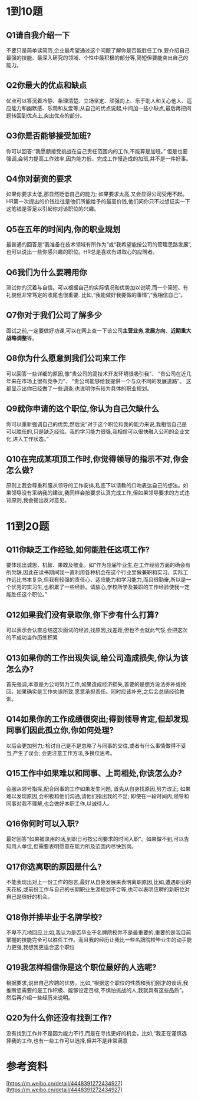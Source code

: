 # 1到10题
## Q1请自我介绍一下
不要只是简单读简历,企业最希望通过这个问题了解你是否能胜任工作,要介绍自己最强的技能、最深入硏究的领域、个性中最积极的部分等,简短但要能突出自己的能力。
## Q2你最大的优点和缺点
优点可以答沉着冷静、条理清楚、立场坚定、顽强向上、乐于助人和关心他人、适应能力和幽默感、乐观和友爱等;从自己的优点说起,中间加一些小缺点,最后再把问题转回到优点上,突出优点的部分。
## Q3你是否能够接受加班?
你可以回答:“我愿额接受挑战在自己责任范围内的工作,不能算是加班。”
但是也要强调,会努力提高工作效率,因为能力低、完成工作慢造成的加班,并不是一件好事。
## Q4你对薪资的要求
如果你要求太低,那显然贬低自己的能力;
如果要求太高,又会显得公司受用不起。
HR第一次提出的价钱往往是他们所能给予的最高价钱,他们问你只不过想证实一下这笔钱是否足以引起你对该职位的兴趣。
## Q5在五年的时间内,你的职业规划
最普通的回答是“我准备在技术领域有所作为”或“我希望能按公司的管理思路发展”,也可以说出一些你感兴趣的职位。HR总是喜欢有进取心的应聘者。
## Q6我们为什么要聘用你
测试你的沉着与自信。可以根据自己的实际情况和优势加以说明,而一个简短、有礼貌但非常笃定的收尾也很重要.
比如,“我能做好我要做的事情”,“我相信自己”。
## Q7你对于我们公司了解多少
面试之前,一定要做好功课,可以在网上查一下该公司**主营业务**,**发展方向**、**近期重大战略调整**等。
## Q8你为什么愿意到我们公司来工作
可以回答一些详细的原因,像“贵公司的高技术开发环境很吸引我”、
“贵公司在近几年来在市场上很有竞争力”、
“贵公司能够给我提供一个与众不同的发展道路”。
这都显示出你已经做了一些调查,也说明你有较为具体的职业规划。
## Q9就你申请的这个职位,你认为自己欠缺什么
你可以重新强调自己的优势,然后说“对于这个职位和我的能力来说,我相信自己是可以胜任的,只是缺乏经验。我的学习能力很强,我相信可以很快融入公司的企业文化,进入工作状态。”
## Q10在完成某项顶工作时,你觉得领导的指示不对,你会怎么做?
原则上我会尊重和服从领导的工作安排,私底下以请教的口吻表达自己的想法。如果领导没有采纳我的建议,我同样会按要求认真完成工作,但如果领导要求的方式违背原则,我会提出反对意见。
# 11到20题
## Q11你缺乏工作经验,如何能胜任这项工作?
要体现出诚思、机智、果敢及敬业。如“作为应届毕业生,在工作经验方面的确会有所欠缺,因此在读书期间我一直利用各种机会在这个行业里做兼职和实习。实际工作远比书本复杂,但我有较强的责任心、适应能力和学习能力,而且很勤奋,所以是一个优秀的实习生,也积累了一些经验。请放心,学校所学及兼职的工作经验使我一定能胜任这个职位。”
## Q12如果我们没有录取你,你下步有什么打算?
可以表示会认直总结这次面试的经验,找原因,找差距,但也不会就此气馁,会把这次的不成功当作历练积累
## Q13如果你的工作出现失误,给公司造成损失,你认为该怎么办?
首先强调,本意是为公司努力工作,如果造成经济损失,首要的是想方设法弥补或挽回。如果确实是工作失误所致,愿意承担责任。同时应该补充,之后会总结经验教训。
## Q14如果你的工作成绩很突出;得到领导肯定,但却发现同事们因此孤立你,你如何处理?
以后会更加努力;
检讨自己是不是忽略了与同事的交往,或者有什么事情做得不妥当,产生了误会;
会更注意工作方法,多换位思考。
## Q15工作中如果难以和同事、上司相处,你该怎么办?
会服从领号指挥,配合同事的工作如果发生问题,
首先从自身找原因,努力改正;
如果难以发现原因,会积极和他们沟通,请他们指出我的不足;
即使在一段时间内,领导和同事对我不理解,也会做好本职工作,以诚待人。
## Q16你何时可以入职?
最好回答“如果被录用的话,到职日可按公司要求的时间入职”。如果做不到,可以告知用人单位,但需要表明愿意在能力所及范围内尽快到岗。
## Q17你选离职的原因是什么?
不能表现出对上一份工作的怨言,最好从自身发展来表明离职原因,比如,遭遇职业的天花板,或前份工作与自己的长期职业生涯规划不合等,也可以表明应聘的新职位对自己是很好的机会。
## Q18你并排毕业于名牌学校?
不卑不亢地回应,比如,我认为是否毕业于名牌院校并不是最重要的,重要的是我目前掌握的技能完全可以胜任工作。而且我的经历让我比一些名牌院校毕业生的动手能力更强,我想我更适合这个职位
## Q19我怎样相信你是这个职位最好的人选呢?
根据要求,说出自己应聘的优势。比如,“根据这个职位的性质和我们刚才的谈话,我推断您需要的是工作积极、能够设定目标,不惧怕挑战的人,我就具有这些品质”。然后再介绍一些经历来说明。
## Q20为什么你还没有找到工作?
没有找到工作并不是因为能力不行,而是在寻找更好的机会。比如,“我正在谨慎选择我的工作,也有一些工作可以选择,但并不是非常满意




# 参考资料
[https://m.weibo.cn/detail/4448391272434927](https://m.weibo.cn/detail/4448391272434927)
